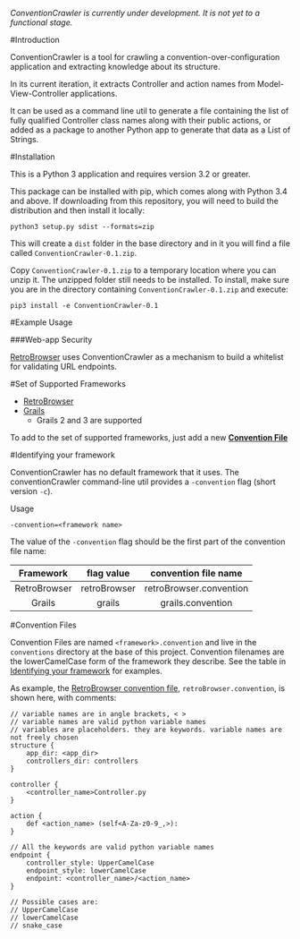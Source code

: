 _ConventionCrawler is currently under development. It is not yet to a functional stage._

#Introduction

ConventionCrawler is a tool for crawling a convention-over-configuration application and extracting knowledge
about its structure.

In its current iteration, it extracts Controller and action names from Model-View-Controller applications.

It can be used as a command line util to generate a file containing the list of fully qualified Controller class
names along with their public actions, or added as a package to another Python app to generate that data as a
List of Strings.

#Installation

This is a Python 3 application and requires version 3.2 or greater.

This package can be installed with pip, which comes along with Python 3.4 and above. If downloading from this 
repository, you will need to build the distribution and then install it locally:

`python3 setup.py sdist --formats=zip`

This will create a `dist` folder in the base directory and in it you will find a file called `ConventionCrawler-0.1.zip`.

Copy `ConventionCrawler-0.1.zip` to a temporary location where you can unzip it. The unzipped folder still needs
to be installed. To install, make sure you are in the directory containing `ConventionCrawler-0.1.zip` and execute:

`pip3 install -e ConventionCrawler-0.1`

#Example Usage

###Web-app Security

[RetroBrowser](https://github.com/allisonf/retro-browser) uses ConventionCrawler as a mechanism to build a 
whitelist for validating URL endpoints.

#Set of Supported Frameworks

* [RetroBrowser](https://github.com/allisonf/retro-browser)
* [Grails](https://grails.org)
    * Grails 2 and 3 are supported

To add to the set of supported frameworks, just add a new [**Convention File**](#convention-files)

#<a name="identifying-your-framework">Identifying your framework</a>

ConventionCrawler has no default framework that it uses. The conventionCrawler command-line util provides
a `-convention` flag (short version `-c`).

Usage

`-convention=<framework name>`

The value of the `-convention` flag should be the first part of the convention file name:

| Framework    | flag value   | convention file name    |
| :----------: | :----------: | :---------------------: |
| RetroBrowser | retroBrowser | retroBrowser.convention |
| Grails       | grails       | grails.convention       |

#<a name="convention-files">Convention Files</a>  

Convention Files are named `<framework>.convention` and live in the `conventions` directory at the base
of this project. Convention filenames are the lowerCamelCase form of the framework they describe. See the table in
[Identifying your framework](#identifying-your-framework) for examples.

As example, the [RetroBrowser convention file](../../blob/master/conventions/retroBrowser.convention),
`retroBrowser.convention`, is shown here, with comments:

```
// variable names are in angle brackets, < >
// variable names are valid python variable names
// variables are placeholders. they are keywords. variable names are not freely chosen
structure {
    app_dir: <app_dir>
    controllers_dir: controllers
}

controller {
    <controller_name>Controller.py
}

action {
    def <action_name> (self<A-Za-z0-9_,>):
}

// All the keywords are valid python variable names
endpoint {
    controller_style: UpperCamelCase
    endpoint_style: lowerCamelCase
    endpoint: <controller_name>/<action_name>
}

// Possible cases are:
// UpperCamelCase
// lowerCamelCase
// snake_case
```